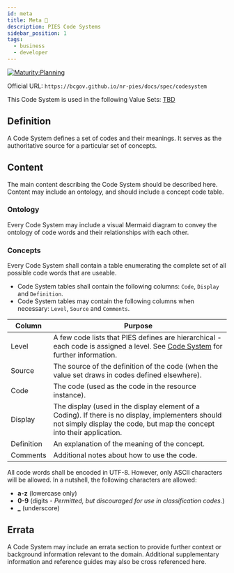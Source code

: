 ```yaml
---
id: meta
title: Meta 🚧
description: PIES Code Systems
sidebar_position: 1
tags:
  - business
  - developer
---
```


[![Maturity:Planning](https://img.shields.io/badge/Maturity-Planning-orange)](/docs/spec#maturity)

Official URL: `https://bcgov.github.io/nr-pies/docs/spec/codesystem`

This Code System is used in the following Value Sets: [TBD](.)

## Definition

A Code System defines a set of codes and their meanings. It serves as the authoritative source for a particular set of
concepts.

## Content

The main content describing the Code System should be described here. Content may include an ontology, and should
include a concept code table.

### Ontology

Every Code System may include a visual Mermaid diagram to convey the ontology of code words and their relationships with
each other.

### Concepts

Every Code System shall contain a table enumerating the complete set of all possible code words that are useable.

- Code System tables shall contain the following columns: `Code`, `Display` and `Definition`.
- Code System tables may contain the following columns when necessary: `Level`, `Source` and `Comments`.

| Column     | Purpose                                                                                                                                                                     |
| ---------- | --------------------------------------------------------------------------------------------------------------------------------------------------------------------------- |
| Level      | A few code lists that PIES defines are hierarchical - each code is assigned a level. See [Code System](.) for further information.                                          |
| Source     | The source of the definition of the code (when the value set draws in codes defined elsewhere).                                                                             |
| Code       | The code (used as the code in the resource instance).                                                                                                                       |
| Display    | The display (used in the display element of a Coding). If there is no display, implementers should not simply display the code, but map the concept into their application. |
| Definition | An explanation of the meaning of the concept.                                                                                                                               |
| Comments   | Additional notes about how to use the code.                                                                                                                                 |

All code words shall be encoded in UTF-8. However, only ASCII characters will be allowed. In a nutshell, the following
characters are allowed:

- **a-z** (lowercase only)
- **0-9** (digits - _Permitted, but discouraged for use in classification codes._)
- **\_** (underscore)

## Errata

A Code System may include an errata section to provide further context or background information relevant to the domain.
Additional supplementary information and reference guides may also be cross referenced here.
